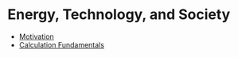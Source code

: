 # Energy, Technology, and Society

* [Motivation](motivation.md)
* [Calculation Fundamentals](calculation-fundamentals.md)
